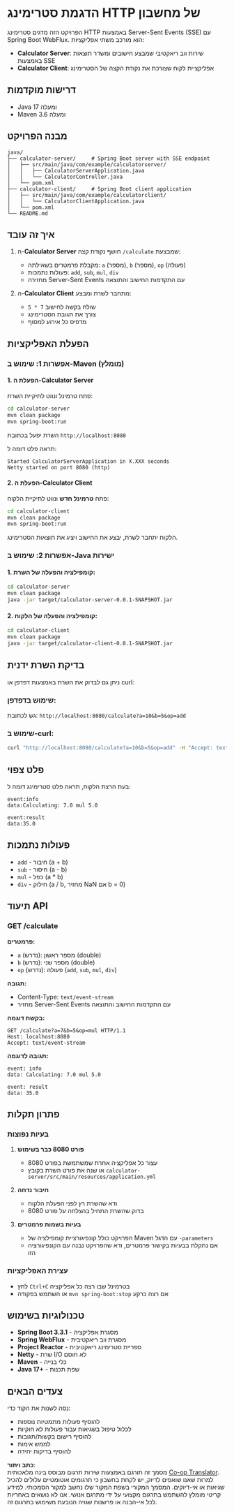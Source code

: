 <!--
CO_OP_TRANSLATOR_METADATA:
{
  "original_hash": "acd4010e430da00946a154f62847a169",
  "translation_date": "2025-07-13T21:12:59+00:00",
  "source_file": "03-GettingStarted/06-http-streaming/solution/java/README.md",
  "language_code": "he"
}
-->
# הדגמת סטרימינג HTTP של מחשבון

הפרויקט הזה מדגים סטרימינג HTTP באמצעות Server-Sent Events (SSE) עם Spring Boot WebFlux. הוא מורכב משתי אפליקציות:

- **Calculator Server**: שירות ווב ריאקטיבי שמבצע חישובים ומשדר תוצאות באמצעות SSE  
- **Calculator Client**: אפליקציית לקוח שצורכת את נקודת הקצה של הסטרימינג

## דרישות מוקדמות

- Java 17 ומעלה  
- Maven 3.6 ומעלה  

## מבנה הפרויקט

```
java/
├── calculator-server/     # Spring Boot server with SSE endpoint
│   ├── src/main/java/com/example/calculatorserver/
│   │   ├── CalculatorServerApplication.java
│   │   └── CalculatorController.java
│   └── pom.xml
├── calculator-client/     # Spring Boot client application
│   ├── src/main/java/com/example/calculatorclient/
│   │   └── CalculatorClientApplication.java
│   └── pom.xml
└── README.md
```

## איך זה עובד

1. ה-**Calculator Server** חושף נקודת קצה `/calculate` שמבצעת:  
   - מקבלת פרמטרים בשאילתה: `a` (מספר), `b` (מספר), `op` (פעולה)  
   - פעולות נתמכות: `add`, `sub`, `mul`, `div`  
   - מחזירה Server-Sent Events עם התקדמות החישוב והתוצאה  

2. ה-**Calculator Client** מתחבר לשרת ומבצע:  
   - שולח בקשה לחישוב `7 * 5`  
   - צורך את תגובת הסטרימינג  
   - מדפיס כל אירוע למסוף  

## הפעלת האפליקציות

### אפשרות 1: שימוש ב-Maven (מומלץ)

#### 1. הפעלת ה-Calculator Server

פתח טרמינל ונווט לתיקיית השרת:

```bash
cd calculator-server
mvn clean package
mvn spring-boot:run
```

השרת יפעל בכתובת `http://localhost:8080`

תראה פלט דומה ל:  
```
Started CalculatorServerApplication in X.XXX seconds
Netty started on port 8080 (http)
```

#### 2. הפעלת ה-Calculator Client

פתח **טרמינל חדש** ונווט לתיקיית הלקוח:

```bash
cd calculator-client
mvn clean package
mvn spring-boot:run
```

הלקוח יתחבר לשרת, יבצע את החישוב ויציג את תוצאות הסטרימינג.

### אפשרות 2: שימוש ב-Java ישירות

#### 1. קומפילציה והפעלה של השרת:

```bash
cd calculator-server
mvn clean package
java -jar target/calculator-server-0.0.1-SNAPSHOT.jar
```

#### 2. קומפילציה והפעלה של הלקוח:

```bash
cd calculator-client
mvn clean package
java -jar target/calculator-client-0.0.1-SNAPSHOT.jar
```

## בדיקת השרת ידנית

ניתן גם לבדוק את השרת באמצעות דפדפן או curl:

### שימוש בדפדפן:  
גש לכתובת: `http://localhost:8080/calculate?a=10&b=5&op=add`

### שימוש ב-curl:  
```bash
curl "http://localhost:8080/calculate?a=10&b=5&op=add" -H "Accept: text/event-stream"
```

## פלט צפוי

בעת הרצת הלקוח, תראה פלט סטרימינג דומה ל:

```
event:info
data:Calculating: 7.0 mul 5.0

event:result
data:35.0
```

## פעולות נתמכות

- `add` - חיבור (a + b)  
- `sub` - חיסור (a - b)  
- `mul` - כפל (a * b)  
- `div` - חילוק (a / b, מחזיר NaN אם b = 0)  

## תיעוד API

### GET /calculate

**פרמטרים:**  
- `a` (נדרש): מספר ראשון (double)  
- `b` (נדרש): מספר שני (double)  
- `op` (נדרש): פעולה (`add`, `sub`, `mul`, `div`)  

**תגובה:**  
- Content-Type: `text/event-stream`  
- מחזיר Server-Sent Events עם התקדמות החישוב והתוצאה  

**בקשת דוגמה:**  
```
GET /calculate?a=7&b=5&op=mul HTTP/1.1
Host: localhost:8080
Accept: text/event-stream
```

**תגובה לדוגמה:**  
```
event: info
data: Calculating: 7.0 mul 5.0

event: result
data: 35.0
```

## פתרון תקלות

### בעיות נפוצות

1. **פורט 8080 כבר בשימוש**  
   - עצור כל אפליקציה אחרת שמשתמשת בפורט 8080  
   - או שנה את פורט השרת בקובץ `calculator-server/src/main/resources/application.yml`  

2. **חיבור נדחה**  
   - ודא שהשרת רץ לפני הפעלת הלקוח  
   - בדוק שהשרת התחיל בהצלחה על פורט 8080  

3. **בעיות בשמות פרמטרים**  
   - הפרויקט כולל קונפיגורציית קומפילציה של Maven עם הדגל `-parameters`  
   - אם נתקלת בבעיות בקישור פרמטרים, ודא שהפרויקט נבנה עם הקונפיגורציה הזו  

### עצירת האפליקציות

- לחץ `Ctrl+C` בטרמינל שבו רצה כל אפליקציה  
- או השתמש בפקודה `mvn spring-boot:stop` אם רצה כרקע  

## טכנולוגיות בשימוש

- **Spring Boot 3.3.1** - מסגרת אפליקציה  
- **Spring WebFlux** - מסגרת ווב ריאקטיבית  
- **Project Reactor** - ספריית סטרימינג ריאקטיבית  
- **Netty** - שרת I/O לא חוסם  
- **Maven** - כלי בנייה  
- **Java 17+** - שפת תכנות  

## צעדים הבאים

נסה לשנות את הקוד כדי:  
- להוסיף פעולות מתמטיות נוספות  
- לכלול טיפול בשגיאות עבור פעולות לא חוקיות  
- להוסיף רישום בקשות/תגובות  
- לממש אימות  
- להוסיף בדיקות יחידה

**כתב ויתור**:  
מסמך זה תורגם באמצעות שירות תרגום מבוסס בינה מלאכותית [Co-op Translator](https://github.com/Azure/co-op-translator). למרות שאנו שואפים לדיוק, יש לקחת בחשבון כי תרגומים אוטומטיים עלולים להכיל שגיאות או אי-דיוקים. המסמך המקורי בשפת המקור שלו נחשב למקור הסמכותי. למידע קריטי מומלץ להשתמש בתרגום מקצועי על ידי מתרגם אנושי. אנו לא נושאים באחריות לכל אי-הבנה או פרשנות שגויה הנובעת משימוש בתרגום זה.